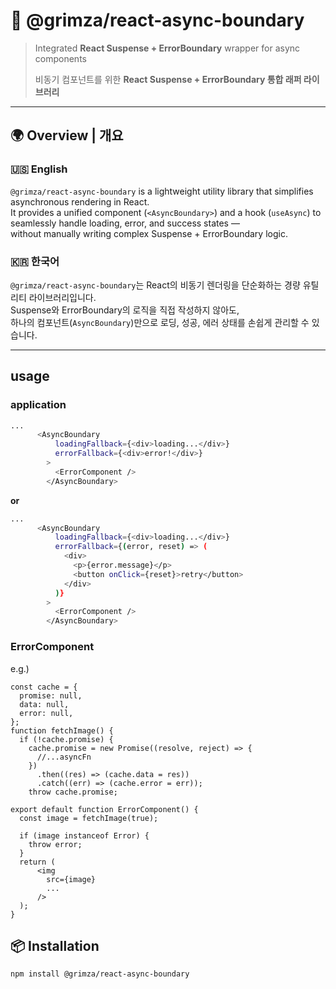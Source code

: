 # 🧱 @grimza/react-async-boundary

> Integrated **React Suspense + ErrorBoundary** wrapper for async components  
>  
> 비동기 컴포넌트를 위한 **React Suspense + ErrorBoundary 통합 래퍼 라이브러리**

---

## 🌍 Overview | 개요

### 🇺🇸 English  
`@grimza/react-async-boundary` is a lightweight utility library that simplifies asynchronous rendering in React.  
It provides a unified component (`<AsyncBoundary>`) and a hook (`useAsync`) to seamlessly handle loading, error, and success states —  
without manually writing complex Suspense + ErrorBoundary logic.

### 🇰🇷 한국어  
`@grimza/react-async-boundary`는 React의 비동기 렌더링을 단순화하는 경량 유틸리티 라이브러리입니다.  
Suspense와 ErrorBoundary의 로직을 직접 작성하지 않아도,  
하나의 컴포넌트(`AsyncBoundary`)만으로 로딩, 성공, 에러 상태를 손쉽게 관리할 수 있습니다.

---

## usage

### application
```bash
...
      <AsyncBoundary
          loadingFallback={<div>loading...</div>}
          errorFallback={<div>error!</div>}
        >
          <ErrorComponent />
        </AsyncBoundary>
```

**or**

```bash
...
      <AsyncBoundary
          loadingFallback={<div>loading...</div>}
          errorFallback={(error, reset) => (
            <div>
              <p>{error.message}</p>
              <button onClick={reset}>retry</button>
            </div>
          )}
        >
          <ErrorComponent />
        </AsyncBoundary>
```

### ErrorComponent
e.g.)

```
const cache = {
  promise: null,
  data: null,
  error: null,
};
function fetchImage() {
  if (!cache.promise) {
    cache.promise = new Promise((resolve, reject) => {
      //...asyncFn
    })
      .then((res) => (cache.data = res))
      .catch((err) => (cache.error = err));
    throw cache.promise;

export default function ErrorComponent() {
  const image = fetchImage(true);

  if (image instanceof Error) {
    throw error;
  }
  return (
      <img
        src={image}
        ...
      />
  );
}

```

## 📦 Installation 

```bash
npm install @grimza/react-async-boundary

